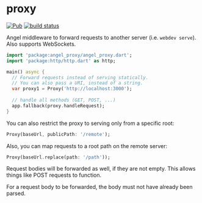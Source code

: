 # proxy
[![Pub](https://img.shields.io/pub/v/angel_proxy.svg)](https://pub.dartlang.org/packages/angel_proxy)
[![build status](https://travis-ci.org/angel-dart/proxy.svg)](https://travis-ci.org/angel-dart/proxy)

Angel middleware to forward requests to another server (i.e. `webdev serve`).
Also supports WebSockets.

```dart
import 'package:angel_proxy/angel_proxy.dart';
import 'package:http/http.dart' as http;

main() async {
  // Forward requests instead of serving statically.
  // You can also pass a URI, instead of a string.
  var proxy1 = Proxy('http://localhost:3000');
  
  // handle all methods (GET, POST, ...)
  app.fallback(proxy.handleRequest);
}
```

You can also restrict the proxy to serving only from a specific root:
```dart
Proxy(baseUrl, publicPath: '/remote');
```

Also, you can map requests to a root path on the remote server:
```dart
Proxy(baseUrl.replace(path: '/path'));
```

Request bodies will be forwarded as well, if they are not empty. This allows things like POST requests to function.

For a request body to be forwarded, the body must not have already been parsed.